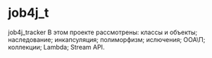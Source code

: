 # job4j_t
job4j_tracker
В этом проекте рассмотрены:
классы и объекты;
наследование;
инкапсуляция;
полиморфизм;
ислючения;
OOA\П;
коллекции;
Lambda;
Stream API.